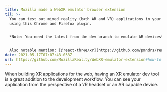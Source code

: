 ```yaml
---
title: Mozilla made a WebXR emulator browser extension
til: >-
  You can test out mixed reality (both AR and VR) applications in your browser
  using this Chrome and Firefox plugin. 


  *Note: You need the latest from the dev branch to emulate AR devices*


  Also notable mention: [@react-three/xr](https://github.com/pmndrs/react-xr) for building AR/VR experiences with Three JS
date: 2021-05-17T07:07:43.033Z
url: https://github.com/MozillaReality/WebXR-emulator-extension#how-to-install-the-newest-version
---
```


When building XR applications for the web, having an XR emulator dev tool is a great addition to the development workflow. You can see your application from the perspective of a VR headset or an AR capable device.
